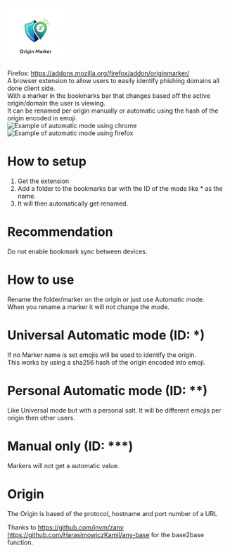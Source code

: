 ![icon](icon.jpg)

Firefox: https://addons.mozilla.org/firefox/addon/originmarker/  
A browser extension to allow users to easily identify phishing domains all done client side.  
With a marker in the bookmarks bar that changes based off the active origin/domain the user is viewing.  
It can be renamed per origin manually or automatic using the hash of the origin encoded in emoji.  
![Example of automatic mode using chrome](Chrome.png) ![Example of automatic mode using firefox](Firefox.png)

# How to setup

1. Get the extension
2. Add a folder to the bookmarks bar with the ID of the mode like \* as the name.
3. It will then automatically get renamed.

# Recommendation

Do not enable bookmark sync between devices.

# How to use

Rename the folder/marker on the origin or just use Automatic mode.  
When you rename a marker it will not change the mode.

# Universal Automatic mode (ID: \*)

If no Marker name is set emojis will be used to identify the origin.  
This works by using a sha256 hash of the origin encoded into emoji.

# Personal Automatic mode (ID: \*\*)

Like Universal mode but with a personal salt.
It will be different emojis per origin then other users.

# Manual only (ID: \*\*\*)

Markers will not get a automatic value.

# Origin

The Origin is based of the protocol, hostname and port number of a URL

Thanks to https://github.com/jnvm/zany https://github.com/HarasimowiczKamil/any-base for the base2base function.
